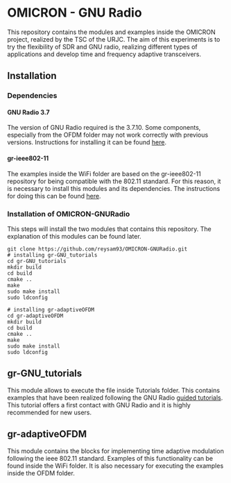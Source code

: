 # OMICRON - GNU Radio
This repository contains the modules and examples inside the OMICRON project, realized by the TSC of the URJC.
The aim of this experiments is to try the flexibility of SDR and GNU radio, realizing different types of applications and develop time and frequency adaptive transceivers.

## Installation
### Dependencies
#### GNU Radio 3.7
The version of GNU Radio required is the 3.7.10. Some components, especially from the OFDM folder may not work correctly with previous versions.
Instructions for installing it can be found [here](http://gnuradio.org/redmine/projects/gnuradio/wiki/InstallingGRFromSource).

#### gr-ieee802-11
The examples inside the WiFi folder are based on the gr-ieee802-11 repository for being compatible with the 802.11 standard. For this reason, it is necessary to install this modules and its dependencies. The instructions for doing this can be found [here](https://github.com/bastibl/gr-ieee802-11#installation).

### Installation of OMICRON-GNURadio
This steps will install the two modules that contains this repository. The explanation of this modules can be found later.
```
git clone https://github.com/reysam93/OMICRON-GNURadio.git
# installing gr-GNU_tutorials
cd gr-GNU_tutorials
mkdir build
cd build
cmake ..
make
sudo make install
sudo ldconfig

# installing gr-adaptiveOFDM
cd gr-adaptiveOFDM
mkdir build
cd build
cmake ..
make
sudo make install
sudo ldconfig
```

## gr-GNU_tutorials
This module allows to execute the file inside Tutorials folder. This contains examples that have been realized following the GNU Radio [guided tutorials](http://gnuradio.org/redmine/projects/gnuradio/wiki/Guided_Tutorials). This tutorial offers a first contact with GNU Radio and it is highly recommended for new users.

## gr-adaptiveOFDM
This module contains the blocks for implementing time adaptive modulation following the ieee 802.11 standard. Examples of this functionality can be found inside the WiFi folder. 
It is also necessary for executing the examples inside the OFDM folder.
